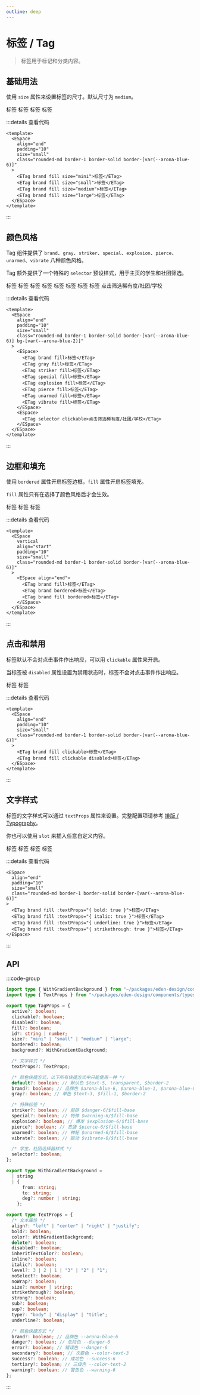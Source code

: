 ```yaml
---
outline: deep
---
```


# 标签 / Tag

> 标签用于标记和分类内容。

## 基础用法

<script setup lang="ts">
  import ETag from "@eden-design/components/ETag.vue"
  import ESpace from "@eden-design/components/ESpace.vue"
</script>

使用 `size` 属性来设置标签的尺寸。默认尺寸为 `medium`。

<ESpace align="end" padding="10" size="small" class="rounded-md border-1 border-solid border-[var(--arona-blue-6)]">
  <ETag brand fill size="mini">标签</ETag>
  <ETag brand fill size="small">标签</ETag>
  <ETag brand fill size="medium">标签</ETag>
  <ETag brand fill size="large">标签</ETag>
</ESpace>

:::details 查看代码

```vue
<template>
  <ESpace
    align="end"
    padding="10"
    size="small"
    class="rounded-md border-1 border-solid border-[var(--arona-blue-6)]"
  >
    <ETag brand fill size="mini">标签</ETag>
    <ETag brand fill size="small">标签</ETag>
    <ETag brand fill size="medium">标签</ETag>
    <ETag brand fill size="large">标签</ETag>
  </ESpace>
</template>
```

:::

## 颜色风格

Tag 组件提供了 `brand`、`gray`、`striker`、`special`、`explosion`、`pierce`、`unarmed`、`vibrate` 八种颜色风格。

Tag 额外提供了一个特殊的 `selector` 预设样式，用于主页的学生和社团筛选。

<ESpace
align="end"
padding="10"
size="small"
class="rounded-md border-1 border-solid border-[var(--arona-blue-6)] bg-[var(--arona-blue-2)]">
<ESpace>
<ETag brand fill>标签</ETag>
<ETag gray fill>标签</ETag>
<ETag striker fill>标签</ETag>
<ETag special fill>标签</ETag>
<ETag explosion fill>标签</ETag>
<ETag pierce fill>标签</ETag>
<ETag unarmed fill>标签</ETag>
<ETag vibrate fill>标签</ETag>
</ESpace>
<ESpace>
<ETag selector clickable>点击筛选稀有度/社团/学校</ETag>
</ESpace>
</ESpace>

:::details 查看代码

```vue
<template>
  <ESpace
    align="end"
    padding="10"
    size="small"
    class="rounded-md border-1 border-solid border-[var(--arona-blue-6)] bg-[var(--arona-blue-2)]"
  >
    <ESpace>
      <ETag brand fill>标签</ETag>
      <ETag gray fill>标签</ETag>
      <ETag striker fill>标签</ETag>
      <ETag special fill>标签</ETag>
      <ETag explosion fill>标签</ETag>
      <ETag pierce fill>标签</ETag>
      <ETag unarmed fill>标签</ETag>
      <ETag vibrate fill>标签</ETag>
    </ESpace>
    <ESpace>
      <ETag selector clickable>点击筛选稀有度/社团/学校</ETag>
    </ESpace>
  </ESpace>
</template>
```

:::

## 边框和填充

使用 `bordered` 属性开启标签边框，`fill` 属性开启标签填充。

`fill` 属性只有在选择了颜色风格后才会生效。

<ESpace vertical align="start" padding="10" size="small" class="rounded-md border-1 border-solid border-[var(--arona-blue-6)]">
  <ESpace align="end">
    <ETag brand fill>标签</ETag>
    <ETag brand bordered>标签</ETag>
    <ETag brand fill bordered>标签</ETag>
  </ESpace>
</ESpace>

:::details 查看代码

```vue
<template>
  <ESpace
    vertical
    align="start"
    padding="10"
    size="small"
    class="rounded-md border-1 border-solid border-[var(--arona-blue-6)]"
  >
    <ESpace align="end">
      <ETag brand fill>标签</ETag>
      <ETag brand bordered>标签</ETag>
      <ETag brand fill bordered>标签</ETag>
    </ESpace>
  </ESpace>
</template>
```

:::

## 点击和禁用

标签默认不会对点击事件作出响应，可以用 `clickable` 属性来开启。

当标签被 `disabled` 属性设置为禁用状态时，标签不会对点击事件作出响应。

<ESpace align="end" padding="10" size="small" class="rounded-md border-1 border-solid border-[var(--arona-blue-6)]">
  <ETag brand fill clickable>标签</ETag>
  <ETag brand fill clickable disabled>标签</ETag>
</ESpace>

:::details 查看代码

```vue
<template>
  <ESpace
    align="end"
    padding="10"
    size="small"
    class="rounded-md border-1 border-solid border-[var(--arona-blue-6)]"
  >
    <ETag brand fill clickable>标签</ETag>
    <ETag brand fill clickable disabled>标签</ETag>
  </ESpace>
</template>
```

:::

## 文字样式

标签的文字样式可以通过 `textProps` 属性来设置。完整配置项请参考 [排版 / Typography](/components/general/typography)。

你也可以使用 `slot` 来插入任意自定义内容。

<ESpace align="end" padding="10" size="small" class="rounded-md border-1 border-solid border-[var(--arona-blue-6)]">
  <ETag brand fill :textProps="{ bold: true }">标签</ETag>
  <ETag brand fill :textProps="{ italic: true }">标签</ETag>
  <ETag brand fill :textProps="{ underline: true }">标签</ETag>
  <ETag brand fill :textProps="{ strikethrough: true }">标签</ETag>
</ESpace>

:::details 查看代码

```vue
<ESpace
  align="end"
  padding="10"
  size="small"
  class="rounded-md border-1 border-solid border-[var(--arona-blue-6)]"
>
  <ETag brand fill :textProps="{ bold: true }">标签</ETag>
  <ETag brand fill :textProps="{ italic: true }">标签</ETag>
  <ETag brand fill :textProps="{ underline: true }">标签</ETag>
  <ETag brand fill :textProps="{ strikethrough: true }">标签</ETag>
</ESpace>
```

:::

## API

:::code-group

```ts [TagProps.ts]
import type { WithGradientBackground } from "~/packages/eden-design/components/types/WithGradientBackground";
import type { TextProps } from "~/packages/eden-design/components/types/EdenTextCore/TextProps";

export type TagProps = {
  active?: boolean;
  clickable?: boolean;
  disabled?: boolean;
  fill?: boolean;
  id?: string | number;
  size?: "mini" | "small" | "medium" | "large";
  bordered?: boolean;
  background?: WithGradientBackground;

  /* 文字样式 */
  textProps?: TextProps;

  /* 颜色快捷方式，以下所有快捷方式中只能使用一种 */
  default?: boolean; // 默认色 $text-5, transparent, $border-2
  brand?: boolean; // 品牌色 $arona-blue-6, $arona-blue-1, $arona-blue-6
  gray?: boolean; // 单色 $text-3, $fill-1, $border-2

  /* 特殊标签 */
  striker?: boolean; // 前排 $danger-6/$fill-base
  special?: boolean; // 特殊 $warning-6/$fill-base
  explosion?: boolean; // 爆发 $explosion-6/$fill-base
  pierce?: boolean; // 贯通 $pierce-6/$fill-base
  unarmed?: boolean; // 神秘 $unarmed-6/$fill-base
  vibrate?: boolean; // 振动 $vibrate-6/$fill-base

  /* 学生、社团选择器样式 */
  selector?: boolean;
};
```

```ts [WithGradientBackground.ts]
export type WithGradientBackground =
  | string
  | {
      from: string;
      to: string;
      deg?: number | string;
    };
```

```ts [TextProps.ts]
export type TextProps = {
  /* 文本属性 */
  align?: "left" | "center" | "right" | "justify";
  bold?: boolean;
  color?: WithGradientBackground;
  delete?: boolean;
  disabled?: boolean;
  inheritTextColor?: boolean;
  inline?: boolean;
  italic?: boolean;
  level?: 3 | 2 | 1 | "3" | "2" | "1";
  noSelect?: boolean;
  noWrap?: boolean;
  size?: number | string;
  strikethrough?: boolean;
  strong?: boolean;
  sub?: boolean;
  sup?: boolean;
  type?: "body" | "display" | "title";
  underline?: boolean;

  /* 颜色快捷方式 */
  brand?: boolean; // 品牌色 --arona-blue-6
  danger?: boolean; // 危险色 --danger-6
  error?: boolean; // 错误色 --danger-6
  secondary?: boolean; // 次要色 --color-text-3
  success?: boolean; // 成功色 --success-6
  tertiary?: boolean; // 三级色 --color-text-2
  warning?: boolean; // 警告色 --warning-6
};
```

:::
